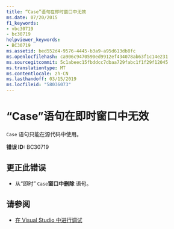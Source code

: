 ```yaml
---
title: “Case”语句在即时窗口中无效
ms.date: 07/20/2015
f1_keywords:
- vbc30719
- bc30719
helpviewer_keywords:
- BC30719
ms.assetid: bed552d4-9576-4445-b3a9-a95d613db8fc
ms.openlocfilehash: ca906c9470590ed9912ef434078ab63f1c14e231
ms.sourcegitcommit: 5c1abeec15fbddcc7dbaa729fabc1f1f29f12045
ms.translationtype: MT
ms.contentlocale: zh-CN
ms.lasthandoff: 03/15/2019
ms.locfileid: "58036073"
---
```

# <a name="case-statements-are-not-valid-in-the-immediate-window"></a>“Case”语句在即时窗口中无效
`Case` 语句只能在源代码中使用。  
  
 **错误 ID:** BC30719  
  
## <a name="to-correct-this-error"></a>更正此错误  
  
-   从“即时” `Case`**窗口中删除** 语句。  
  
## <a name="see-also"></a>请参阅

- [在 Visual Studio 中进行调试](/visualstudio/debugger/debugging-in-visual-studio)
